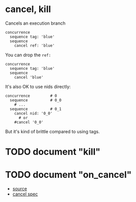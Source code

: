 
# cancel, kill

Cancels an execution branch

```
concurrence
  sequence tag: 'blue'
  sequence
    cancel ref: 'blue'
```
You can drop the `ref:`
```
concurrence
  sequence tag: 'blue'
  sequence
    cancel 'blue'
```

It's also OK to use nids directly:
```
concurrence         # 0
  sequence          # 0_0
    # ...
  sequence          # 0_1
    cancel nid: '0_0'
      # or
    #cancel '0_0'
```
But it's kind of brittle compared to using tags.

# TODO document "kill"
# TODO document "on_cancel"


* [source](https://github.com/floraison/flor/tree/master/lib/flor/punit/cancel.rb)
* [cancel spec](https://github.com/floraison/flor/tree/master/spec/punit/cancel_spec.rb)


